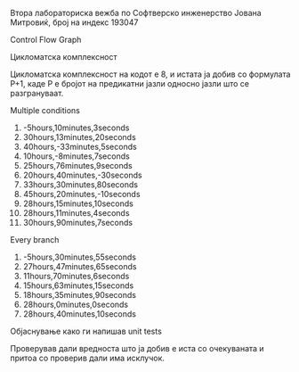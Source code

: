 Втора лабораториска вежба по Софтверско инженерство
Јована Митровиќ, број на индекс 193047

Control Flow Graph



Цикломатска комплексност

Цикломатска комплексност на кодот е 8, и истата ја добив со формулата P+1, каде P e бројот на предикатни јазли односно јазли што се разгрануваат.

Multiple conditions 

1. -5hours,10minutes,3seconds
2. 30hours,13minutes,20seconds
3. 40hours,-33minutes,5seconds
4. 10hours,-8minutes,7seconds
5. 25hours,76minutes,9seconds
6. 20hours,40minutes,-30seconds
7. 33hours,30minutes,80seconds
8. 45hours,20minutes,-10seconds
9. 28hours,15minutes,10seconds
10. 28hours,11minutes,4seconds
11. 30hours,90minutes,7seconds

Every branch

1. -5hours,30minutes,55seconds
2. 27hours,47minutes,65seconds
3. 11hours,70minutes,6seconds
4. 15hours,63minutes,15seconds
5. 18hours,35minutes,90seconds
6. 28hours,0minutes,0seconds
7. 28hours,40minutes,10seconds

Објаснување како ги напишав unit tests

Проверував дали вредноста што ја добив е иста со очекуваната и притоа со проверив дали има исклучок.
